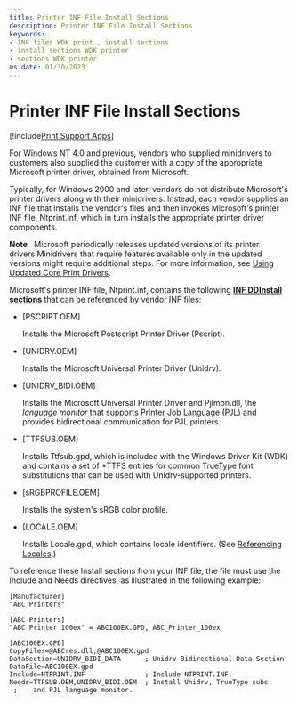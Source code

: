 ```yaml
---
title: Printer INF File Install Sections
description: Printer INF File Install Sections
keywords:
- INF files WDK print , install sections
- install sections WDK printer
- sections WDK printer
ms.date: 01/30/2023
---
```


# Printer INF File Install Sections

[!include[Print Support Apps](../includes/print-support-apps.md)]

For Windows NT 4.0 and previous, vendors who supplied minidrivers to customers also supplied the customer with a copy of the appropriate Microsoft printer driver, obtained from Microsoft.

Typically, for Windows 2000 and later, vendors do not distribute Microsoft's printer drivers along with their minidrivers. Instead, each vendor supplies an INF file that installs the vendor's files and then invokes Microsoft's printer INF file, Ntprint.inf, which in turn installs the appropriate printer driver components.

**Note**   Microsoft periodically releases updated versions of its printer drivers.Minidrivers that require features available only in the updated versions might require additional steps. For more information, see [Using Updated Core Print Drivers](using-updated-core-print-drivers.md).

Microsoft's printer INF file, Ntprint.inf, contains the following [**INF DDInstall sections**](../install/inf-ddinstall-section.md) that can be referenced by vendor INF files:

- \[PSCRIPT.OEM\]

    Installs the Microsoft Postscript Printer Driver (Pscript).

- \[UNIDRV.OEM\]

    Installs the Microsoft Universal Printer Driver (Unidrv).

- \[UNIDRV\_BIDI.OEM\]

    Installs the Microsoft Universal Printer Driver and Pjlmon.dll, the *language monitor* that supports Printer Job Language (PJL) and provides bidirectional communication for PJL printers.

- \[TTFSUB.OEM\]

    Installs Ttfsub.gpd, which is included with the Windows Driver Kit (WDK) and contains a set of \*TTFS entries for common TrueType font substitutions that can be used with Unidrv-supported printers.

- \[sRGBPROFILE.OEM\]

    Installs the system's sRGB color profile.

- \[LOCALE.OEM\]

    Installs Locale.gpd, which contains locale identifiers. (See [Referencing Locales](referencing-locales.md).)

To reference these Install sections from your INF file, the file must use the Include and Needs directives, as illustrated in the following example:

```inf
[Manufacturer]
"ABC Printers"
 
[ABC Printers]
"ABC Printer 100ex" = ABC100EX.GPD, ABC_Printer_100ex
 
[ABC100EX.GPD]
CopyFiles=@ABCres.dll,@ABC100EX.gpd
DataSection=UNIDRV_BIDI_DATA      ; Unidrv Bidirectional Data Section
DataFile=ABC100EX.gpd
Include=NTPRINT.INF               ; Include NTPRINT.INF.
Needs=TTFSUB.OEM,UNIDRV_BIDI.OEM  ; Install Unidrv, TrueType subs,
 ;    and PJL language monitor.
```
